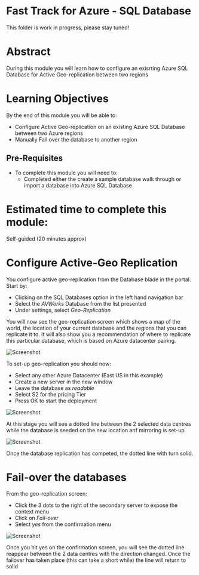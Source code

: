  # Fast Track for Azure - SQL Database

This folder is work in progress, please stay tuned! 

# Abstract

During this module you will learn how to configure an exisrting Azure SQL Database for Active Geo-replication between two regions

# Learning Objectives

By the end of this module you will be able to:

* Configure Active Geo-replication on an existing Azure SQL Database between two Azure regions
* Manually Fail over the database to another region

## Pre-Requisites

* To complete this module you will need to:
    * Completed either the create a sample database walk through or import a database into Azure SQL Database

# Estimated time to complete this module:
Self-guided (20 minutes approx)

# Configure Active-Geo Replication

You configure active geo-replication from the Database blade in the portal.  Start by:

* Clicking on the SQL Databases option in the left hand navigation bar
* Select the *AVWorks* Database from the list presented
* Under settings, select *Geo-Replication*

You will now see the geo-replication screen which shows a map of the world, the location of your current database and the regions that you can replicate it to.  It will also show you a recommendation of where to replicate this particular database, which is based on Azure datacenter pairing.

![Screenshot](media/7-configure-active-geo-replication/sqldb-initial-geo-replication.png)

To set-up geo-replication you should now:

* Select any other Azure Datacenter (East US in this example)
* Create a new server in the new window
* Leave the database as *readable*
* Select S2 for the pricing Tier
* Press OK to start the deployment

![Screenshot](media/7-configure-active-geo-replication/sqldb-geo-replication-secondary.png)

At this stage you will see a dotted line between the 2 selected data centres while the database is seeded on the new location anf mirroring is set-up.

![Screenshot](media/7-configure-active-geo-replication/sqldb-geo-replication.png)

Once the database replication has competed, the dotted line with turn solid.

# Fail-over the databases

From the geo-replication screen:

* Click the 3 dots to the right of the secondary server to expose the context menu
* Click on *Fail-over*
* Select *yes* from the confirmation menu

![Screenshot](media/7-configure-active-geo-replication/sqldb-db-failover.png)

Once you hit yes on the confirmation screen, you will see the dotted line reappear between the 2 data centres with the direction changed.  Once the failover has taken place (this can take a short while) the line will return to solid